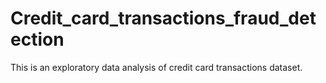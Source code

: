 # Credit_card_transactions_fraud_detection
This is an exploratory data analysis of credit card transactions dataset.
